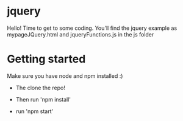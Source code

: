 # jquery
Hello! Time to get to some coding. You'll find the jquery example as mypageJQuery.html and jqueryFunctions.js in the js folder

# Getting started
Make sure you have node and npm installed :) 

- The clone the repo! 

- Then run 'npm install' 

- run 'npm start'
